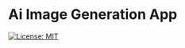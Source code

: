 # Ai Image Generation App

[![License: MIT](https://img.shields.io/badge/License-MIT-yellow.svg)](https://opensource.org/licenses/MIT)


